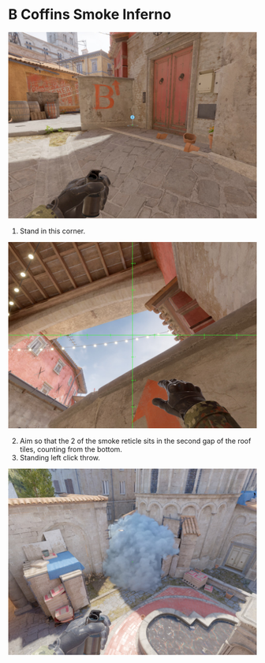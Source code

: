 # B Coffins Smoke Inferno

![Spot](./pos.jpg)

1. Stand in this corner.

![Aim](./aim.jpg)

2. Aim so that the 2 of the smoke reticle sits in the second gap of the roof tiles, counting from the bottom.
3. Standing left click throw.

![Result](./res.jpg)
